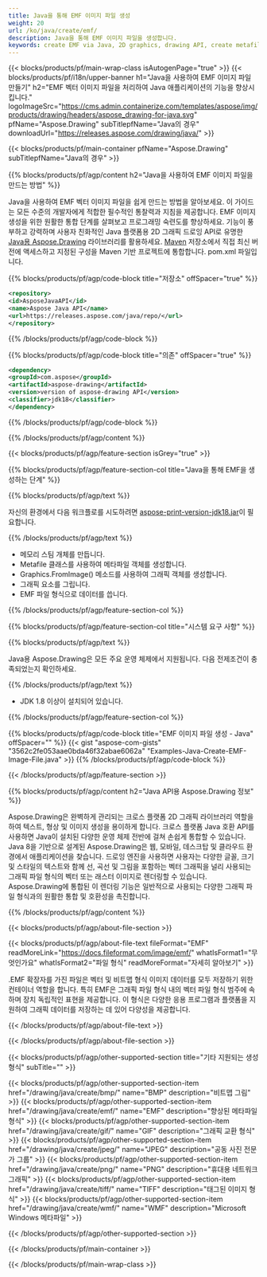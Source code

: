 ```yaml
---
title: Java을 통해 EMF 이미지 파일 생성
weight: 20
url: /ko/java/create/emf/
description: Java을 통해 EMF 이미지 파일을 생성합니다.
keywords: create EMF via Java, 2D graphics, drawing API, create metafile in Java, Drawing Java의 경우, save EMF image file, cross-platform 2D graphic library, Metafile class, vector graphics drawing, draw line, EMF image file, Graphics file formats
---
```


{{< blocks/products/pf/main-wrap-class isAutogenPage="true" >}}
{{< blocks/products/pf/i18n/upper-banner h1="Java을 사용하여 EMF 이미지 파일 만들기" h2="EMF 벡터 이미지 파일을 처리하여 Java 애플리케이션의 기능을 향상시킵니다." logoImageSrc="https://cms.admin.containerize.com/templates/aspose/img/products/drawing/headers/aspose_drawing-for-java.svg" pfName="Aspose.Drawing" subTitlepfName="Java의 경우" downloadUrl="https://releases.aspose.com/drawing/java/" >}}

{{< blocks/products/pf/main-container pfName="Aspose.Drawing" subTitlepfName="Java의 경우" >}}


{{% blocks/products/pf/agp/content h2="Java을 사용하여 EMF 이미지 파일을 만드는 방법" %}}

Java을 사용하여 EMF 벡터 이미지 파일을 쉽게 만드는 방법을 알아보세요. 이 가이드는 모든 수준의 개발자에게 적합한 필수적인 통찰력과 지침을 제공합니다. EMF 이미지 생성을 위한 원활한 통합 단계를 살펴보고 프로그래밍 숙련도를 향상하세요. 기능이 풍부하고 강력하며 사용자 친화적인 Java 플랫폼용 2D 그래픽 드로잉 API로 유명한 [Java용 Aspose.Drawing](https://products.aspose.com/raw/java) 라이브러리를 활용하세요. [Maven](https://releases.aspose.com/java/repo/com/aspose/aspose-print/) 저장소에서 직접 최신 버전에 액세스하고 지정된 구성을 Maven 기반 프로젝트에 통합합니다. pom.xml 파일입니다.

{{% blocks/products/pf/agp/code-block title="저장소" offSpacer="true" %}}

```xml
<repository>
<id>AsposeJavaAPI</id>
<name>Aspose Java API</name>
<url>https://releases.aspose.com/java/repo/</url>
</repository>
```

{{% /blocks/products/pf/agp/code-block %}}

{{% blocks/products/pf/agp/code-block title="의존" offSpacer="true" %}}

```xml
<dependency>
<groupId>com.aspose</groupId>
<artifactId>aspose-drawing</artifactId>
<version>version of aspose-drawing API</version>
<classifier>jdk18</classifier>
</dependency>
```

{{% /blocks/products/pf/agp/code-block %}}

{{% /blocks/products/pf/agp/content %}}


{{< blocks/products/pf/agp/feature-section isGrey="true" >}}

{{% blocks/products/pf/agp/feature-section-col title="Java을 통해 EMF을 생성하는 단계" %}}

{{% blocks/products/pf/agp/text %}}

자신의 환경에서 다음 워크플로를 시도하려면 [aspose-print-version-jdk18.jar](https://releases.aspose.com/raw/java/)이 필요합니다.

{{% /blocks/products/pf/agp/text %}}

+ 메모리 스팀 개체를 만듭니다.
+ Metafile 클래스를 사용하여 메타파일 객체를 생성합니다.
+ Graphics.FromImage() 메소드를 사용하여 그래픽 객체를 생성합니다.
+ 그래픽 요소를 그립니다.
+ EMF 파일 형식으로 데이터를 씁니다.

{{% /blocks/products/pf/agp/feature-section-col %}}

{{% blocks/products/pf/agp/feature-section-col title="시스템 요구 사항" %}}

{{% blocks/products/pf/agp/text %}}

Java용 Aspose.Drawing은 모든 주요 운영 체제에서 지원됩니다. 다음 전제조건이 충족되었는지 확인하세요.

{{% /blocks/products/pf/agp/text %}}

- JDK 1.8 이상이 설치되어 있습니다.

{{% /blocks/products/pf/agp/feature-section-col %}}

{{% blocks/products/pf/agp/code-block title="EMF 이미지 파일 생성 - Java" offSpacer="" %}}
{{< gist "aspose-com-gists" "3562c2fe053aae0bda46f32abae6062a" "Examples-Java-Create-EMF-Image-File.java" >}}
{{% /blocks/products/pf/agp/code-block %}}

{{< /blocks/products/pf/agp/feature-section >}}


<!-- aboutfile Starts -->

{{% blocks/products/pf/agp/content h2="Java API용 Aspose.Drawing 정보" %}}

Aspose.Drawing은 완벽하게 관리되는 크로스 플랫폼 2D 그래픽 라이브러리 역할을 하여 텍스트, 형상 및 이미지 생성을 용이하게 합니다. 크로스 플랫폼 Java 호환 API를 사용하면 Java이 설치된 다양한 운영 체제 전반에 걸쳐 손쉽게 통합할 수 있습니다. Java 8을 기반으로 설계된 Aspose.Drawing은 웹, 모바일, 데스크탑 및 클라우드 환경에서 애플리케이션을 찾습니다. 드로잉 엔진을 사용하면 사용자는 다양한 글꼴, 크기 및 스타일의 텍스트와 함께 선, 곡선 및 그림을 포함하는 벡터 그래픽을 널리 사용되는 그래픽 파일 형식의 벡터 또는 래스터 이미지로 렌더링할 수 있습니다. Aspose.Drawing에 통합된 이 렌더링 기능은 일반적으로 사용되는 다양한 그래픽 파일 형식과의 원활한 통합 및 호환성을 촉진합니다.

{{% /blocks/products/pf/agp/content %}}


{{< blocks/products/pf/agp/about-file-section >}}

{{< blocks/products/pf/agp/about-file-text fileFormat="EMF" readMoreLink="https://docs.fileformat.com/image/emf/" whatIsFormat1="무엇인가요" whatIsFormat2="파일 형식" readMoreFormat="자세히 알아보기" >}}

.EMF 확장자를 가진 파일은 벡터 및 비트맵 형식 이미지 데이터를 모두 저장하기 위한 컨테이너 역할을 합니다. 특히 EMF은 그래픽 파일 형식 내의 벡터 파일 형식 범주에 속하며 장치 독립적인 표현을 제공합니다. 이 형식은 다양한 응용 프로그램과 플랫폼을 지원하여 그래픽 데이터를 저장하는 데 있어 다양성을 제공합니다.

{{< /blocks/products/pf/agp/about-file-text >}}

{{< /blocks/products/pf/agp/about-file-section >}}

<!-- aboutfile Ends -->


{{< blocks/products/pf/agp/other-supported-section title="기타 지원되는 생성 형식" subTitle="" >}}

{{< blocks/products/pf/agp/other-supported-section-item href="/drawing/java/create/bmp/" name="BMP" description="비트맵 그림" >}}
{{< blocks/products/pf/agp/other-supported-section-item href="/drawing/java/create/emf/" name="EMF" description="향상된 메타파일 형식" >}}
{{< blocks/products/pf/agp/other-supported-section-item href="/drawing/java/create/gif/" name="GIF" description="그래픽 교환 형식" >}}
{{< blocks/products/pf/agp/other-supported-section-item href="/drawing/java/create/jpeg/" name="JPEG" description="공동 사진 전문가 그룹" >}}
{{< blocks/products/pf/agp/other-supported-section-item href="/drawing/java/create/png/" name="PNG" description="휴대용 네트워크 그래픽" >}}
{{< blocks/products/pf/agp/other-supported-section-item href="/drawing/java/create/tiff/" name="TIFF" description="태그된 이미지 형식" >}}
{{< blocks/products/pf/agp/other-supported-section-item href="/drawing/java/create/wmf/" name="WMF" description="Microsoft Windows 메타파일" >}}


{{< /blocks/products/pf/agp/other-supported-section >}}

{{< /blocks/products/pf/main-container >}}

{{< /blocks/products/pf/main-wrap-class >}}
